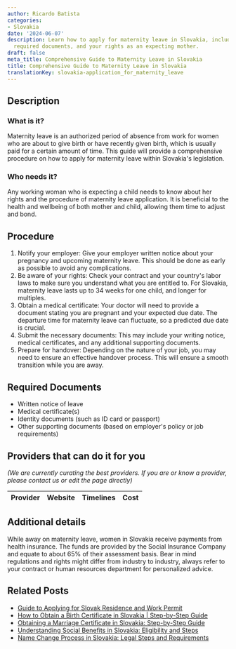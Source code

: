 ```yaml
---
author: Ricardo Batista
categories:
- Slovakia
date: '2024-06-07'
description: Learn how to apply for maternity leave in Slovakia, including steps,
  required documents, and your rights as an expecting mother.
draft: false
meta_title: Comprehensive Guide to Maternity Leave in Slovakia
title: Comprehensive Guide to Maternity Leave in Slovakia
translationKey: slovakia-application_for_maternity_leave
---
```


## Description
### What is it?
Maternity leave is an authorized period of absence from work for women who are about to give birth or have recently given birth, which is usually paid for a certain amount of time. This guide will provide a comprehensive procedure on how to apply for maternity leave within Slovakia's legislation.

### Who needs it?
Any working woman who is expecting a child needs to know about her rights and the procedure of maternity leave application. It is beneficial to the health and wellbeing of both mother and child, allowing them time to adjust and bond.

## Procedure
1. Notify your employer: Give your employer written notice about your pregnancy and upcoming maternity leave. This should be done as early as possible to avoid any complications.
2. Be aware of your rights: Check your contract and your country's labor laws to make sure you understand what you are entitled to. For Slovakia, maternity leave lasts up to 34 weeks for one child, and longer for multiples.
3. Obtain a medical certificate: Your doctor will need to provide a document stating you are pregnant and your expected due date. The departure time for maternity leave can fluctuate, so a predicted due date is crucial.
4. Submit the necessary documents: This may include your writing notice, medical certificates, and any additional supporting documents.
5. Prepare for handover: Depending on the nature of your job, you may need to ensure an effective handover process. This will ensure a smooth transition while you are away.

## Required Documents
- Written notice of leave 
- Medical certificate(s)
- Identity documents (such as ID card or passport)
- Other supporting documents (based on employer's policy or job requirements)

## Providers that can do it for you

_(We are currently curating the best providers. If you are or know a provider, please contact us or edit the page directly)_

| Provider        |     Website     |     Timelines    |       Cost      |
| :-------------: | :-------------: |  :-------------: | :-------------: |

## Additional details
While away on maternity leave, women in Slovakia receive payments from health insurance. The funds are provided by the Social Insurance Company and equate to about 65% of their assessment basis. Bear in mind regulations and rights might differ from industry to industry, always refer to your contract or human resources department for personalized advice.
## Related Posts

- [Guide to Applying for Slovak Residence and Work Permit](https://tramitit.com/guides/slovakia/application_for_residence_with_work_permit/)
- [How to Obtain a Birth Certificate in Slovakia | Step-by-Step Guide](https://tramitit.com/guides/slovakia/issuance_of_birth_certificate/)
- [Obtaining a Marriage Certificate in Slovakia: Step-by-Step Guide](https://tramitit.com/guides/slovakia/issuance_of_marriage_certificate/)
- [Understanding Social Benefits in Slovakia: Eligibility and Steps](https://tramitit.com/guides/slovakia/application_for_social_benefits/)
- [Name Change Process in Slovakia: Legal Steps and Requirements](https://tramitit.com/guides/slovakia/change_of_name/)